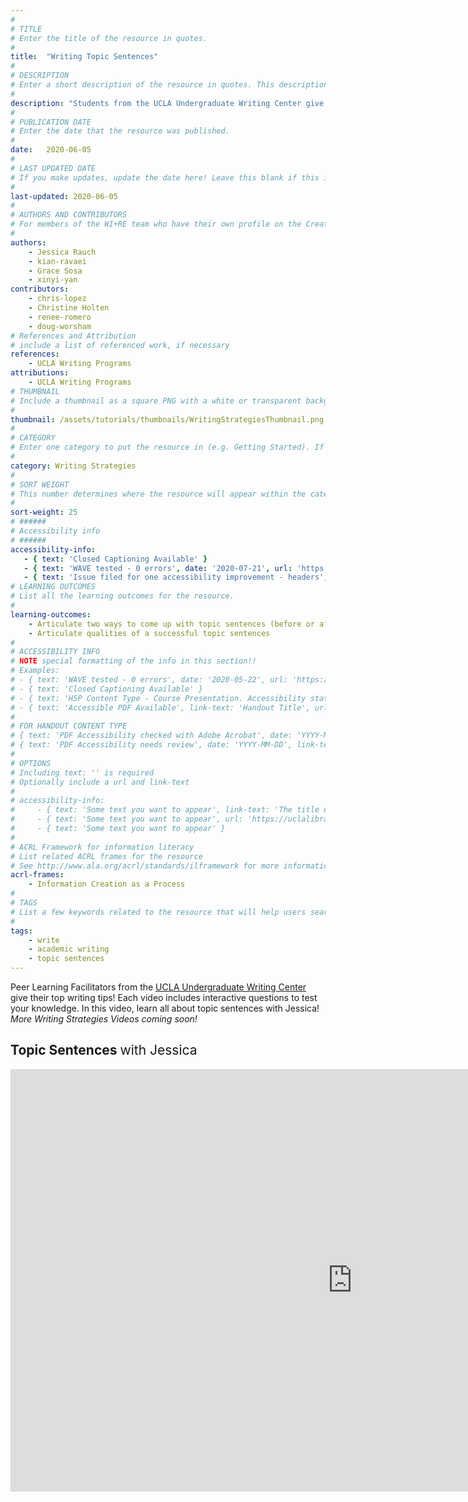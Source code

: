 ```yaml
---
#
# TITLE
# Enter the title of the resource in quotes.
#
title:  "Writing Topic Sentences"
#
# DESCRIPTION
# Enter a short description of the resource in quotes. This description will appear on the list page as a preview, but not on the tutorial/workshop itself.
#
description: "Students from the UCLA Undergraduate Writing Center give their top writing tips! This one is all about writing effective topic sentences."
#
# PUBLICATION DATE
# Enter the date that the resource was published.
#
date:   2020-06-05
#
# LAST UPDATED DATE
# If you make updates, update the date here! Leave this blank if this is being published for the first time.
#
last-updated: 2020-06-05
#
# AUTHORS AND CONTRIBUTORS
# For members of the WI+RE team who have their own profile on the Creative Team page, enter the name as firstname-lastname (e.g. doug-worsham). For community partners who don't have their own profile on the WI+RE site, enter their name as Firstname Lastname (e.g. Gene Block). The names will appear in the order you enter them.
#
authors:
    - Jessica Rauch
    - kian-ravaei
    - Grace Sosa
    - xinyi-yan
contributors:
    - chris-lopez
    - Christine Holten
    - renee-romero
    - doug-worsham
# References and Attribution
# include a list of referenced work, if necessary
references:
    - UCLA Writing Programs
attributions:
    - UCLA Writing Programs
# THUMBNAIL
# Include a thumbnail as a square PNG with a white or transparent background. Our standard dimensions are 250x250 px, but any size square will do. Thumbnails for tutorials go in /assets/tutorials/thumbnails/, and for workshops, /assets/workshops/thumbnails/.
#
thumbnail: /assets/tutorials/thumbnails/WritingStrategiesThumbnail.png
#
# CATEGORY
# Enter one category to put the resource in (e.g. Getting Started). If you enter a category that doesn't already exist, a new category will be created on the WI+RE site.
#
category: Writing Strategies
#
# SORT WEIGHT
# This number determines where the resource will appear within the category. Larger numbers appear later within the category, and higher numbers appear earlier.
#
sort-weight: 25
# ######
# Accessibility info
# ######
accessibility-info:
   - { text: 'Closed Captioning Available' }
   - { text: 'WAVE tested - 0 errors', date: '2020-07-21', url: 'https://wave.webaim.org/' }
   - { text: 'Issue filed for one accessibility improvement - headers', date: '2020-07-21', url: 'https://github.com/UCLALibrary/research-tips/issues' }
# LEARNING OUTCOMES
# List all the learning outcomes for the resource.
#
learning-outcomes:
    - Articulate two ways to come up with topic sentences (before or after writing a body paragraph)
    - Articulate qualities of a successful topic sentences
#
# ACCESSIBILITY INFO
# NOTE special formatting of the info in this section!!
# Examples:
# - { text: 'WAVE tested - 0 errors', date: '2020-05-22', url: 'https://wave.webaim.org/' }
# - { text: 'Closed Captioning Available' }
# - { text: 'H5P Content Type - Course Presentation. Accessibility status - Tested with no known problems', date: 'YYYY-MM-DD', url: 'https://h5p.org/documentation/installation/content-type-accessibility' }
# - { text: 'Accessible PDF Available', link-text: 'Handout Title', url: 'full-url' }
#
# FOR HANDOUT CONTENT TYPE
# { text: 'PDF Accessibility checked with Adobe Acrobat', date: 'YYYY-MM-DD' }
# { text: 'PDF Accessibility needs review', date: 'YYYY-MM-DD', link-text: 'Issue reported', url: 'link to issue' } 
#
# OPTIONS
# Including text: '' is required
# Optionally include a url and link-text
#
# accessibility-info:
#     - { text: 'Some text you want to appear', link-text: 'The title of a link that appears next', url: 'https://uclalibrary.github.io/research-tips/full-url-here.html' }
#     - { text: 'Some text you want to appear', url: 'https://uclalibrary.github.io/research-tips/full-url-here.html' }
#     - { text: 'Some text you want to appear' }
#
# ACRL Framework for information literacy
# List related ACRL frames for the resource
# See http://www.ala.org/acrl/standards/ilframework for more information
acrl-frames:
    - Information Creation as a Process
#
# TAGS
# List a few keywords related to the resource that will help users search for it.
#
tags:
    - write
    - academic writing
    - topic sentences
---
```

<p>Peer Learning Facilitators from the <a href="https://wp.ucla.edu/">UCLA Undergraduate Writing Center</a> give their top writing tips! Each video includes interactive questions to test your knowledge. In this video, learn all about topic sentences with Jessica! <i>More Writing Strategies Videos coming soon!</i></p>


<h2>Topic Sentences <span style="font-weight:normal">with Jessica</span></h2>

<iframe src="https://ccle.ucla.edu/mod/hvp/embed.php?id=3076893" width="1094" height="676" frameborder="0" allowfullscreen="allowfullscreen"></iframe><script src="https://ccle.ucla.edu/mod/hvp/library/js/h5p-resizer.js" charset="UTF-8"></script>
